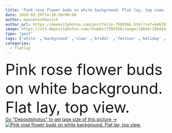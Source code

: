 ```yaml
---
title: 'Pink rose flower buds on white background. Flat lay, top view.'
date: 2018-03-20T14:18:58+00:00
author: maximleshkovich
author_url: https://depositphotos.com/portfolio-7595566.html?ref=64678756
image: https://st3.depositphotos.com/thumbs/7595566/image/18844/188443401/api_thumb_450.jpg?forcejpeg=true
type: "post"
tags: ['white' ,'background' ,'view' ,'bridal' ,'festive' ,'holiday' ,'bright' ,'summer' ,'beauty' ,'spring' ,'fresh' ,'up' ,'petals' ,'floral' ,'flowers' ,'life' ,'pattern' ,'style' ,'card' ,'frame' ,'fashion' ,'pink' ,'lay' ,'wedding' ,'pale' ,'flat' ,'still' ,'mood' ,'top' ,'postcard' ,'magazine' ,'valentines' ,'blog' ,'roses' ,'boutique' ,'buds' ,'minimal' ,'eucalyptus' ,'mock' ,'flatlay' ]
categories: 
  - flatlay
---
```

<div aling="center">
            <font size="60"> Pink rose flower buds on white background. Flat lay, top view.</font>   
</div>
<div>
    <a href='https://depositphotos.com/188443401/stock-photo-pink-rose-flower-buds-white.html?ref=64678756' target=_blank > Go "Depositphotos" to get lage size of this picture ->
        <img href='https://depositphotos.com/188443401/stock-photo-pink-rose-flower-buds-white.html?ref=64678756' src='https://st3.depositphotos.com/7595566/18844/i/950/depositphotos_188443401-stock-photo-pink-rose-flower-buds-white.jpg?forcejpeg=true' alt='Pink rose flower buds on white background. Flat lay, top view.' >
    </a>
</div>
